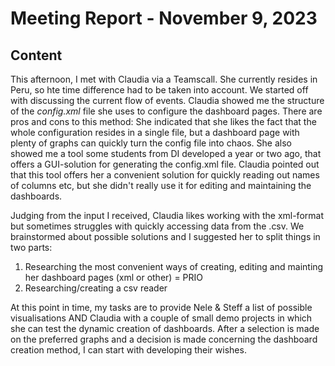 # Meeting Report - November 9, 2023
## Content
This afternoon, I met with Claudia via a Teamscall. She currently resides in Peru, so hte time difference had to be taken into account. We started off with discussing the current flow of events. Claudia showed me the structure of the *config.xml* file she uses to configure the dashboard pages. There are pros and cons to this method: She indicated that she likes the fact that the whole configuration resides in a single file, but a dashboard page with plenty of graphs can quickly turn the config file into chaos. She also showed me a tool some students from DI developed a year or two ago, that offers a GUI-solution for generating the config.xml file. Claudia pointed out that this tool offers her a convenient solution for quickly reading out names of columns etc, but she didn't really use it for editing and maintaining the dashboards.

Judging from the input I received, Claudia likes working with the xml-format but sometimes struggles with quickly accessing data from the .csv. We brainstormed about possible solutions and I suggested her to split things in two parts:
1. Researching the most convenient ways of creating, editing and mainting her dashboard pages (xml or other) = PRIO
2. Researching/creating a csv reader

At this point in time, my tasks are to provide Nele & Steff a list of possible visualisations AND Claudia with a couple of small demo projects in which she can test the dynamic creation of dashboards. After a selection is made on the preferred graphs and a decision is made concerning the dashboard creation method, I can start with developing their wishes.

